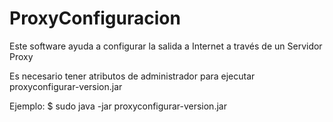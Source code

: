 # ProxyConfiguracion
Este software ayuda a configurar la salida a Internet a través de un Servidor Proxy

Es necesario tener atributos de administrador para ejecutar proxyconfigurar-version.jar

Ejemplo: $ sudo java -jar proxyconfigurar-version.jar

